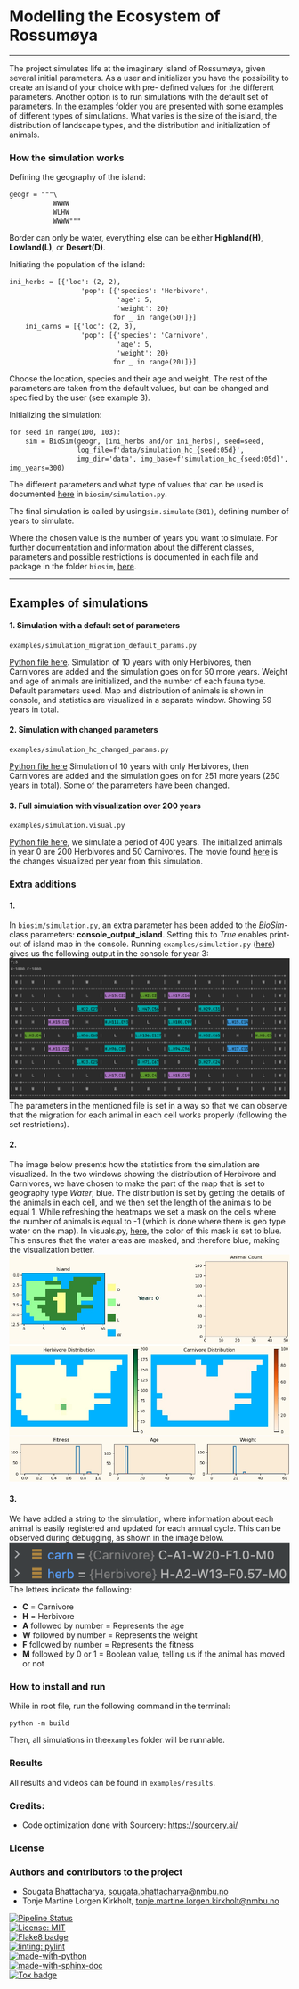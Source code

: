 # Modelling the Ecosystem of Rossumøya

---

The project simulates life at the imaginary island of Rossumøya, given several initial parameters.
As a user and initializer you have the possibility to create an island of your choice with pre-
defined values for the different parameters. Another option is to run simulations with the default
set of parameters. In the examples folder you are presented with some examples of different types
of simulations. What varies is the size of the island, the distribution of landscape types, and 
the distribution and initialization of animals. 

### How the simulation works
Defining the geography of the island:
```
geogr = """\
           WWWW
           WLHW
           WWWW"""
```
Border can only be water, everything else can be either **Highland(H)**, **Lowland(L)**, or 
**Desert(D)**.

Initiating the population of the island:
```
ini_herbs = [{'loc': (2, 2),
                  'pop': [{'species': 'Herbivore',
                           'age': 5,
                           'weight': 20}
                          for _ in range(50)]}]
    ini_carns = [{'loc': (2, 3),
                  'pop': [{'species': 'Carnivore',
                           'age': 5,
                           'weight': 20}
                          for _ in range(20)]}]
```
Choose the location, species and their age and weight. The rest of the parameters are taken from the 
default values, but can be changed and specified by the user (see example 3).

Initializing the simulation:
```
for seed in range(100, 103):
    sim = BioSim(geogr, [ini_herbs and/or ini_herbs], seed=seed,
                 log_file=f'data/simulation_hc_{seed:05d}',
                 img_dir='data', img_base=f'simulation_hc_{seed:05d}', img_years=300)
```

The different parameters and what type of values that can be used is documented
[here](src/biosim/simulation.py) in ```biosim/simulation.py```.

The final simulation is called by using```sim.simulate(301)```, defining number of years to
simulate.

Where the chosen value is the number of years you want to simulate. For further documentation and 
information about the different classes, parameters and possible restrictions is documented in each
file and package in the folder ```biosim```, [here](src/biosim).

---

## Examples of simulations

#### 1. Simulation with a default set of parameters
```
examples/simulation_migration_default_params.py
``` 
[Python file here](examples/simulation_migration_default_params.py).
Simulation of 10 years with only Herbivores, then Carnivores are added and the simulation goes on
for 50 more years. Weight and age of animals are initialized, and the number of each fauna type.
Default parameters used. Map and distribution of animals is shown in console, and statistics are 
visualized in a separate window. Showing 59 years in total.
#### 2. Simulation with changed parameters
```
examples/simulation_hc_changed_params.py
```
[Python file here](examples/simulation_hc_changed_params.py)
Simulation of 10 years with only Herbivores, then Carnivores are added and the simulation goes on
for 251 more years (260 years in total). Some of the parameters have been changed.

#### 3. Full simulation with visualization over 200 years
```
examples/simulation.visual.py
```
[Python file here](examples/simulation_visual.py), we simulate a period of 400 years. 
The initialized animals in year 0 are 200 Herbivores and 50 Carnivores. The movie found 
[here](Exam/simulation_visual.mp4) is the changes visualized per year from this simulation. 




### Extra additions
#### 1. 
In ```biosim/simulation.py```, an extra parameter has been added to the *BioSim*-class parameters: 
**console_output_island**. Setting this to *True* enables print-out of island map in the console. 
Running ```examples/simulation.py``` ([here](examples/simulation_migration.py)) gives us the following output in the console for year 3:
![Output of island map in console.](readme_imgs/console_map.png)
The parameters in the mentioned file is set in a way so that we can observe that the migration 
for each animal in each cell works properly (following the set restrictions).

#### 2. 
The image below presents how the statistics from the simulation are visualized. In the two windows
showing the distribution of Herbivore and Carnivores, we have chosen to make the part of the map 
that is set to geography type *Water*, blue. 
The distribution is set by getting the details of the animals in each cell, and we then set the 
length of the animals to be equal 1. While refreshing the heatmaps we set a mask on the cells where 
the number of animals is equal to -1 (which is done where there is geo type water on the map). 
In visuals.py, [here](src/biosim/visuals.py), the color of this mask is set to blue.
This ensures that the water areas are masked, and therefore blue, making the visualization better.
![Output of island map in separate window](readme_imgs/stats_visual.png)

  
#### 3. 
We have added a string to the simulation, where information about each animal is easily registered
and updated for each annual cycle. This can be observed during debugging, as shown in the image 
below. 
![Picture of console output](readme_imgs/str_info.png)
The letters indicate the following:

- **C** = Carnivore
- **H** = Herbivore
- **A** followed by number = Represents the age
- **W** followed by number = Represents the weight
- **F** followed by number = Represents the fitness
- **M** followed by 0 or 1 = Boolean value, telling us if the animal has moved or not 



### How to install and run
While in root file, run the following command in the terminal:
```
python -m build
```
Then, all simulations in the```examples``` folder will be runnable. 

### Results
All results and videos can be found in ```examples/results```.

### Credits:
 - Code optimization done with Sourcery: https://sourcery.ai/

### License

### Authors and contributors to the project
- Sougata Bhattacharya, sougata.bhattacharya@nmbu.no
- Tonje Martine Lorgen Kirkholt, tonje.martine.lorgen.kirkholt@nmbu.no

[![Pipeline Status](https://gitlab.com/nmbu.no/emner/inf200/h2022/january-block-teams/a39_sougata_tonje/biosim-a39-sougata-tonje/badges/main/pipeline.svg)](https://gitlab.com/nmbu.no/emner/inf200/h2022/january-block-teams/a39_sougata_tonje/biosim-a39-sougata-tonje/-/pipelines?page=1&scope=branches&ref=main)  
[![License: MIT](https://img.shields.io/badge/License-MIT-yellow.svg)](https://opensource.org/licenses/MIT)  
[![Flake8 badge](https://img.shields.io/badge/linting-flake8-blue)](https://flake8.pycqa.org/en/latest/)  
[![linting: pylint](https://img.shields.io/badge/linting-pylint-yellowgreen)](https://github.com/PyCQA/pylint)  
[![made-with-python](https://img.shields.io/badge/Made%20with-Python-1f425f.svg)](https://www.python.org/)  
[![made-with-sphinx-doc](https://img.shields.io/badge/Made%20with-Sphinx-1f425f.svg)](https://www.sphinx-doc.org/)   
[![Tox badge](https://img.shields.io/badge/Made%20with-tox-yellowgreen)](https://tox.wiki/en/latest/)
